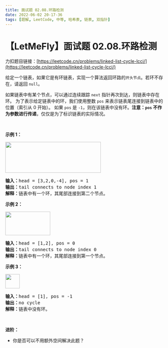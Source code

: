 ```yaml
---
title: 面试题 02.08.环路检测
date: 2022-06-02 20-17-36
tags: [题解, LeetCode, 中等, 哈希表, 链表, 双指针]
---
```


# 【LetMeFly】面试题 02.08.环路检测

力扣题目链接：[https://leetcode.cn/problems/linked-list-cycle-lcci/](https://leetcode.cn/problems/linked-list-cycle-lcci/)

<p>给定一个链表，如果它是有环链表，实现一个算法返回环路的<code>开头节点</code>。若环不存在，请返回 <code>null</code>。</p>

<p>如果链表中有某个节点，可以通过连续跟踪 <code>next</code> 指针再次到达，则链表中存在环。 为了表示给定链表中的环，我们使用整数 <code>pos</code> 来表示链表尾连接到链表中的位置（索引从 0 开始）。 如果 <code>pos</code> 是 <code>-1</code>，则在该链表中没有环。<strong>注意：<code>pos</code> 不作为参数进行传递</strong>，仅仅是为了标识链表的实际情况。</p>

<p>&nbsp;</p>

<p><strong>示例 1：</strong></p>

<p><img alt="" src="https://assets.leetcode-cn.com/aliyun-lc-upload/uploads/2018/12/07/circularlinkedlist.png" style="height: 97px; width: 300px;" /></p>

<pre>
<strong>输入：</strong>head = [3,2,0,-4], pos = 1
<strong>输出：</strong>tail connects to node index 1
<strong>解释：</strong>链表中有一个环，其尾部连接到第二个节点。
</pre>

<p><strong>示例 2：</strong></p>

<p><img alt="" src="https://assets.leetcode-cn.com/aliyun-lc-upload/uploads/2018/12/07/circularlinkedlist_test2.png" style="height: 74px; width: 141px;" /></p>

<pre>
<strong>输入：</strong>head = [1,2], pos = 0
<strong>输出：</strong>tail connects to node index 0
<strong>解释：</strong>链表中有一个环，其尾部连接到第一个节点。
</pre>

<p><strong>示例 3：</strong></p>

<p><img alt="" src="https://assets.leetcode-cn.com/aliyun-lc-upload/uploads/2018/12/07/circularlinkedlist_test3.png" style="height: 45px; width: 45px;" /></p>

<pre>
<strong>输入：</strong>head = [1], pos = -1
<strong>输出：</strong>no cycle
<strong>解释：</strong>链表中没有环。</pre>

<p>&nbsp;</p>

<p><strong>进阶：</strong></p>

<ul>
	<li>你是否可以不用额外空间解决此题？</li>
</ul>

<p>&nbsp;</p>


    